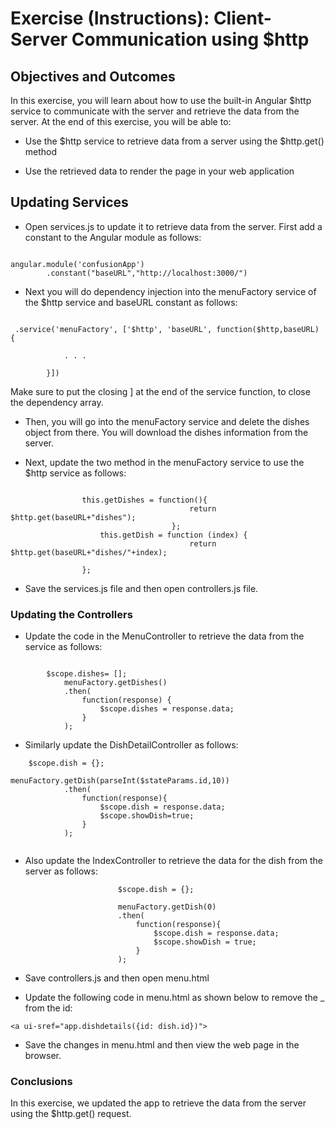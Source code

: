 # Exercise (Instructions): Client-Server Communication using $http

## Objectives and Outcomes

In this exercise, you will learn about how to use the built-in Angular $http service to communicate with the server and retrieve the data from the server. At the end of this exercise, you will be able to:

- Use the $http service to retrieve data from a server using the $http.get() method

- Use the retrieved data to render the page in your web application

## Updating Services

- Open services.js to update it to retrieve data from the server. First add a constant to the Angular module as follows:

```

angular.module('confusionApp')
        .constant("baseURL","http://localhost:3000/")

```


- Next you will do dependency injection into the menuFactory service of the $http service and baseURL constant as follows:


```

 .service('menuFactory', ['$http', 'baseURL', function($http,baseURL) {

            . . .

        }])

```

Make sure to put the closing ] at the end of the service function, to close the dependency array.


- Then, you will go into the menuFactory service and delete the dishes object from there. You will download the dishes information from the server.


- Next, update the two method in the menuFactory service to use the $http service as follows:

```

                this.getDishes = function(){
                                        return $http.get(baseURL+"dishes");
                                    };
                    this.getDish = function (index) {
                                        return $http.get(baseURL+"dishes/"+index);

                };

```

- Save the services.js file and then open controllers.js file.

### Updating the Controllers


- Update the code in the MenuController to retrieve the data from the service as follows:

```

        $scope.dishes= [];
            menuFactory.getDishes()
            .then(
                function(response) {
                    $scope.dishes = response.data;
                }
            );

```

- Similarly update the DishDetailController as follows:

```
    $scope.dish = {};
                        menuFactory.getDish(parseInt($stateParams.id,10))
            .then(
                function(response){
                    $scope.dish = response.data;
                    $scope.showDish=true;
                }
            );


```

- Also update the IndexController to retrieve the data for the dish from the server as follows:

```
                        $scope.dish = {};

                        menuFactory.getDish(0)
                        .then(
                            function(response){
                                $scope.dish = response.data;
                                $scope.showDish = true;
                            }
                        );

```

- Save controllers.js and then open menu.html

- Update the following code in menu.html as shown below to remove the _ from the id:


```
<a ui-sref="app.dishdetails({id: dish.id})">

```

- Save the changes in menu.html and then view the web page in the browser.


### Conclusions

In this exercise, we updated the app to retrieve the data from the server using the $http.get() request.

























